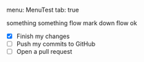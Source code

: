 menu: MenuTest 
tab: true

something something flow mark down flow ok

- [x] Finish my changes
- [ ] Push my commits to GitHub
- [ ] Open a pull request